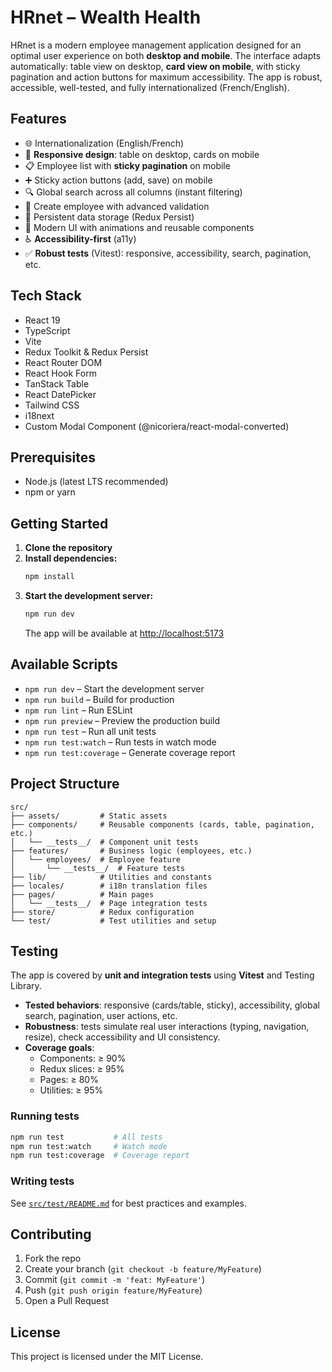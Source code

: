 # HRnet – Wealth Health

HRnet is a modern employee management application designed for an optimal user experience on both **desktop and mobile**. The interface adapts automatically: table view on desktop, **card view on mobile**, with sticky pagination and action buttons for maximum accessibility. The app is robust, accessible, well-tested, and fully internationalized (French/English).

## Features

- 🌐 Internationalization (English/French)
- 📱 **Responsive design**: table on desktop, cards on mobile
- 📋 Employee list with **sticky pagination** on mobile
- ➕ Sticky action buttons (add, save) on mobile
- 🔍 Global search across all columns (instant filtering)
- 📝 Create employee with advanced validation
- 💾 Persistent data storage (Redux Persist)
- 🎨 Modern UI with animations and reusable components
- ♿ **Accessibility-first** (a11y)
- ✅ **Robust tests** (Vitest): responsive, accessibility, search, pagination, etc.

## Tech Stack

- React 19
- TypeScript
- Vite
- Redux Toolkit & Redux Persist
- React Router DOM
- React Hook Form
- TanStack Table
- React DatePicker
- Tailwind CSS
- i18next
- Custom Modal Component (@nicoriera/react-modal-converted)

## Prerequisites

- Node.js (latest LTS recommended)
- npm or yarn

## Getting Started

1. **Clone the repository**
2. **Install dependencies:**
   ```bash
   npm install
   ```
3. **Start the development server:**
   ```bash
   npm run dev
   ```
   The app will be available at [http://localhost:5173](http://localhost:5173)

## Available Scripts

- `npm run dev` – Start the development server
- `npm run build` – Build for production
- `npm run lint` – Run ESLint
- `npm run preview` – Preview the production build
- `npm run test` – Run all unit tests
- `npm run test:watch` – Run tests in watch mode
- `npm run test:coverage` – Generate coverage report

## Project Structure

```
src/
├── assets/         # Static assets
├── components/     # Reusable components (cards, table, pagination, etc.)
│   └── __tests__/  # Component unit tests
├── features/       # Business logic (employees, etc.)
│   └── employees/  # Employee feature
│       └── __tests__/  # Feature tests
├── lib/            # Utilities and constants
├── locales/        # i18n translation files
├── pages/          # Main pages
│   └── __tests__/  # Page integration tests
├── store/          # Redux configuration
└── test/           # Test utilities and setup
```

## Testing

The app is covered by **unit and integration tests** using **Vitest** and Testing Library.

- **Tested behaviors**: responsive (cards/table, sticky), accessibility, global search, pagination, user actions, etc.
- **Robustness**: tests simulate real user interactions (typing, navigation, resize), check accessibility and UI consistency.
- **Coverage goals**:
  - Components: ≥ 90%
  - Redux slices: ≥ 95%
  - Pages: ≥ 80%
  - Utilities: ≥ 95%

### Running tests

```bash
npm run test           # All tests
npm run test:watch     # Watch mode
npm run test:coverage  # Coverage report
```

### Writing tests

See [`src/test/README.md`](src/test/README.md) for best practices and examples.

## Contributing

1. Fork the repo
2. Create your branch (`git checkout -b feature/MyFeature`)
3. Commit (`git commit -m 'feat: MyFeature'`)
4. Push (`git push origin feature/MyFeature`)
5. Open a Pull Request

## License

This project is licensed under the MIT License.
